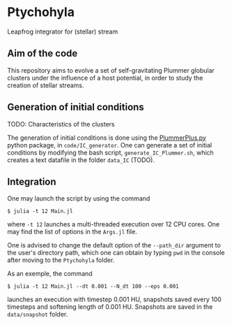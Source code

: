 # Ptychohyla
Leapfrog integrator for (stellar) stream

## Aim of the code

This repository aims to evolve a set of self-gravitating Plummer globular clusters under the influence of a host potential, in order to study the creation of stellar streams.

## Generation of initial conditions

TODO: Characteristics of the clusters

The generation of initial conditions is done using the [PlummerPlus.py](https://github.com/michael-petersen/PlummerPlus) python package, in `code/IC_generator`. One can generate a set of initial conditions by modifying the bash script, `generate_IC_Plummer.sh`, which creates a text datafile in the folder `data_IC` (TODO).

## Integration

One may launch the script by using the command

```
$ julia -t 12 Main.jl
```

where `-t 12` launches a multi-threaded execution over 12 CPU cores. One may find the list of options in the `Args.jl` file. 

One is advised to change the default option of the `--path_dir` argument to the user's directory path, which one can obtain by typing `pwd` in the console after moving to the `Ptychohyla` folder.

As an exemple, the command

```
$ julia -t 12 Main.jl --dt 0.001 --N_dt 100 --eps 0.001
```

launches an execution with timestep 0.001 HU, snapshots saved every 100 timesteps and softening length of 0.001 HU. Snapshots are saved in the `data/snapshot` folder.